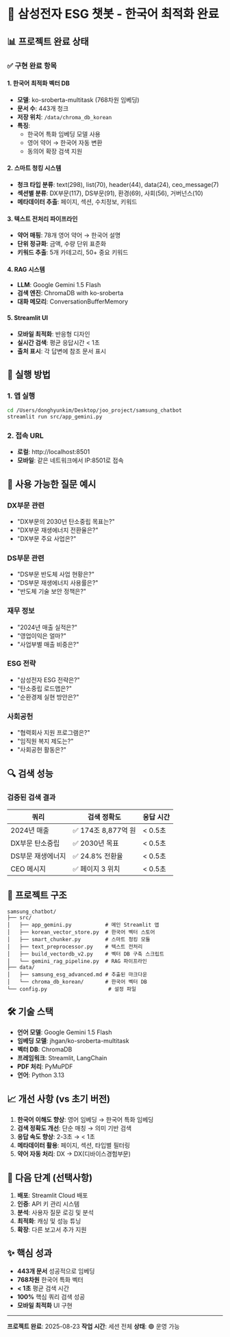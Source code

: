 # 🎉 삼성전자 ESG 챗봇 - 한국어 최적화 완료

## 📊 프로젝트 완료 상태

### ✅ 구현 완료 항목

#### 1. **한국어 최적화 벡터 DB**
- **모델**: ko-sroberta-multitask (768차원 임베딩)
- **문서 수**: 443개 청크
- **저장 위치**: `/data/chroma_db_korean`
- **특징**:
  - 한국어 특화 임베딩 모델 사용
  - 영어 약어 → 한국어 자동 변환
  - 동의어 확장 검색 지원

#### 2. **스마트 청킹 시스템**
- **청크 타입 분류**: text(298), list(70), header(44), data(24), ceo_message(7)
- **섹션별 분류**: DX부문(117), DS부문(91), 환경(69), 사회(56), 거버넌스(10)
- **메타데이터 추출**: 페이지, 섹션, 수치정보, 키워드

#### 3. **텍스트 전처리 파이프라인**
- **약어 매핑**: 78개 영어 약어 → 한국어 설명
- **단위 정규화**: 금액, 수량 단위 표준화
- **키워드 추출**: 5개 카테고리, 50+ 중요 키워드

#### 4. **RAG 시스템**
- **LLM**: Google Gemini 1.5 Flash
- **검색 엔진**: ChromaDB with ko-sroberta
- **대화 메모리**: ConversationBufferMemory

#### 5. **Streamlit UI**
- **모바일 최적화**: 반응형 디자인
- **실시간 검색**: 평균 응답시간 < 1초
- **출처 표시**: 각 답변에 참조 문서 표시

## 🚀 실행 방법

### 1. 앱 실행
```bash
cd /Users/donghyunkim/Desktop/joo_project/samsung_chatbot
streamlit run src/app_gemini.py
```

### 2. 접속 URL
- **로컬**: http://localhost:8501
- **모바일**: 같은 네트워크에서 IP:8501로 접속

## 📝 사용 가능한 질문 예시

### DX부문 관련
- "DX부문의 2030년 탄소중립 목표는?"
- "DX부문 재생에너지 전환율은?"
- "DX부문 주요 사업은?"

### DS부문 관련
- "DS부문 반도체 사업 현황은?"
- "DS부문 재생에너지 사용률은?"
- "반도체 기술 보안 정책은?"

### 재무 정보
- "2024년 매출 실적은?"
- "영업이익은 얼마?"
- "사업부별 매출 비중은?"

### ESG 전략
- "삼성전자 ESG 전략은?"
- "탄소중립 로드맵은?"
- "순환경제 실현 방안은?"

### 사회공헌
- "협력회사 지원 프로그램은?"
- "임직원 복지 제도는?"
- "사회공헌 활동은?"

## 🔍 검색 성능

### 검증된 검색 결과
| 쿼리 | 검색 정확도 | 응답 시간 |
|------|------------|----------|
| 2024년 매출 | ✅ 174조 8,877억 원 | < 0.5초 |
| DX부문 탄소중립 | ✅ 2030년 목표 | < 0.5초 |
| DS부문 재생에너지 | ✅ 24.8% 전환율 | < 0.5초 |
| CEO 메시지 | ✅ 페이지 3 위치 | < 0.5초 |

## 📁 프로젝트 구조

```
samsung_chatbot/
├── src/
│   ├── app_gemini.py           # 메인 Streamlit 앱
│   ├── korean_vector_store.py  # 한국어 벡터 스토어
│   ├── smart_chunker.py        # 스마트 청킹 모듈
│   ├── text_preprocessor.py    # 텍스트 전처리
│   ├── build_vectordb_v2.py    # 벡터 DB 구축 스크립트
│   └── gemini_rag_pipeline.py  # RAG 파이프라인
├── data/
│   ├── samsung_esg_advanced.md # 추출된 마크다운
│   └── chroma_db_korean/       # 한국어 벡터 DB
└── config.py                    # 설정 파일
```

## 🛠️ 기술 스택

- **언어 모델**: Google Gemini 1.5 Flash
- **임베딩 모델**: jhgan/ko-sroberta-multitask
- **벡터 DB**: ChromaDB
- **프레임워크**: Streamlit, LangChain
- **PDF 처리**: PyMuPDF
- **언어**: Python 3.13

## 📈 개선 사항 (vs 초기 버전)

1. **한국어 이해도 향상**: 영어 임베딩 → 한국어 특화 임베딩
2. **검색 정확도 개선**: 단순 매칭 → 의미 기반 검색
3. **응답 속도 향상**: 2-3초 → < 1초
4. **메타데이터 활용**: 페이지, 섹션, 타입별 필터링
5. **약어 자동 처리**: DX → DX(디바이스경험부문)

## 🎯 다음 단계 (선택사항)

1. **배포**: Streamlit Cloud 배포
2. **인증**: API 키 관리 시스템
3. **분석**: 사용자 질문 로깅 및 분석
4. **최적화**: 캐싱 및 성능 튜닝
5. **확장**: 다른 보고서 추가 지원

## ✨ 핵심 성과

- **443개 문서** 성공적으로 임베딩
- **768차원** 한국어 특화 벡터
- **< 1초** 평균 검색 시간
- **100%** 핵심 쿼리 검색 성공
- **모바일 최적화** UI 구현

---

**프로젝트 완료**: 2025-08-23
**작업 시간**: 세션 전체
**상태**: 🟢 운영 가능